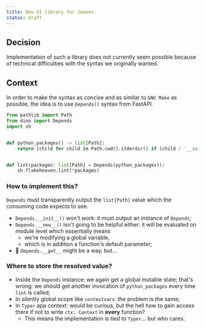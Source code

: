 ```yaml
---
title: New DI library for Jeeves
status: draft
---
```


## Decision

Implementation of such a library does not currently seem possible because of technical difficulties with the syntax we originally wanted.

## Context

In order to make the syntax as concise and as similar to `GNU Make` as possible, the idea is to use `Depends()` syntax from FastAPI.

```python
from pathlib import Path
from dino import Depends
import sh


def python_packages() -> list[Path]:
    return [child for child in Path.cwd().itderdir() if (child / '__init__.py').is_file()]


def lint(packages: list[Path] = Depends(python_packages)):
    sh.flakeheaven.lint(*packages)
```

### How to implement this?

`Depends` must transparently output the `list[Path]` value which the consuming code expects to see.

* `Depends.__init__()` won't work: it must output an instance of `Depends`;
* `Depends.__new__()` isn't going to be helpful either: it will be evaluated on module level which essentially means
  * we're modifying a global variable,
  * which is in addition a function's default parameter;
* 🤔 `Depends.__get__` might be a way, but…

### Where to store the resolved value?

* Inside the `Depends` instance: we again get a global mutable state; that's wrong: we should get another invocation of `python_packages` every time `lint` is called;
* In silently global scope like `contextvars`: the problem is the same;
* In `Typer` app context: would be curious, but the hell how to gain access there if not to write `ctx: Context` in **every** function?
  * This means the implementation is tied to `Typer`… but who cares. 

